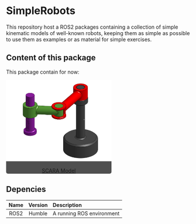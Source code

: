 # SimpleRobots

This repository host a ROS2 packages containing a collection of simple kinematic models of well-known robots, keeping them as simple as possible to use them as examples or as material for simple exercises.

## Content of this package

This package contain for now:

<a href="./blob/main/scara/">
    <div style="width:30vw; text-align: center;background-color:#4f4f4f;border-radius:5px;">
        <img src="scara/SCARA.png" alt="SCARA Model" style="background-color:white">
        <p>SCARA Model</p>
    </div>
</a>

## Depencies

| Name  | Version | Description               |
| :---: | :-----: | :------------------------ |
| ROS2  | Humble  | A running ROS environment |

